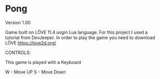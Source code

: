 # Pong

Version 1.00


Game built on LÖVE 11.4 usgin Lua language. For this project I used a tutorial from DevJeeper.
In order to play the game you need to download LÖVE https://love2d.org/


CONTROLS:

This game is played with a Keyboard

W - Move UP
S - Move Down

